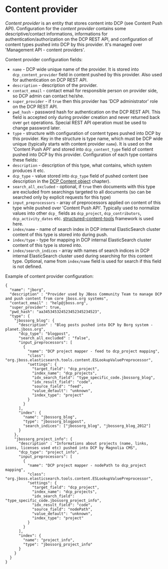 Content provider
================

*Content provider* is an entity that stores content into DCP (see Content Push API).
Configuration for the *content provider* contains some descriptive/contact informations, informations for authentication/authorization on the DCP REST API, and configuration of content types pushed into DCP by this provider.
It's managed over 'Management API - content providers'.

Content provider configuration fields:

* `name` - DCP wide unique name of the provider. It is stored into `dcp_content_provider` field in content pushed by this provider. Also used for authentication on DCP REST API.
* `description` - description of the provider.
* `contact_email` - contact email for responsible person on provider side, so DCP admin can contact he/she.
* `super_provider` - if `true` then this provider has 'DCP administrator' role on the DCP REST API.
* `pwd_hash` - password hash for authentication on the DCP REST API. This field is accepted only during provider creation and never returned back over `get` operations. Special REST API operation must be used to change password later.  
* `type` - structure with configuration of content types pushed into DCP by this provider. Key in the structure is type name, which must be DCP wide unique (typically starts with content provider `name`). It is used on the 'Content Push API' and stored into `dcp_content_type` field of content pushed into DCP by this provider. Configuration of each type contains these fields:
 * `description` - description of this type, what contains, which system produces it etc.
 * `dcp_type` - value stored into `dcp_type` field of pushed content (see description in the [DCP Content object](../content/dcp_content_object.md) chapter).
 * `search_all_excluded` - optional, if `true` then documents with this type are excluded from searchings targeted to all documents (so can be searched only by explicit requests for this type)
 * `input_preprocessors` - array of preprocessors applied on content of this type while pushed over 'Content Push API'. Typically used to normalize values into other `dcp_` fields as `dcp_project`, `dcp_contributors`, `dcp_activity_dates` etc. [structured-content-tools](https://github.com/jbossorg/structured-content-tools) framework is used here.
 * `index/name` - name of search index in DCP internal ElasticSearch cluster content of this type is stored into during push.  
 * `index/type` - type for mapping in DCP internal ElasticSearch cluster content of this type is stored into.
 * `index/search_indices` - array with names of search indices in DCP internal ElasticSearch cluster used during searching for this content type. Optional, name from `index/name` field is used for search if this field is not defined.

Example of content provider configuration:

	{
	  "name": "jborg",
	  "description" : "Provider used by JBoss Community Team to manage DCP and push content from core jboss.org systems",
	  "contact_email" : "help@jboss.org",
	  "super_provider": true,
	  "pwd_hash": "aa345345324523452345234523",
	  "type": {
	    "jbossorg_blog": {
	      "description" : "Blog posts pushed into DCP by Borg system - planet.jboss.org",
	      "dcp_type": "blogpost",
	      "search_all_excluded" : "false",
	      "input_preprocessors": [
	        {
	          "name": "DCP project mapper - feed to dcp_project mapping",
	          "class": "org.jboss.elasticsearch.tools.content.ESLookupValuePreprocessor",
	          "settings": {
	            "target_field": "dcp_project",
	            "index_name": "dcp_projects",
	            "idx_search_field": "type_specific_code.jbossorg_blog",
	            "idx_result_field": "code",
	            "source_field": "feed",
	            "value_default": "unknown",
	            "index_type": "project"
	          }
	        }
	      ],
	      "index": {
	        "name": "jbossorg_blog",
	        "type": "jbossorg_blogpost",
	        "search_indices": ["jbossorg_blog", "jbossorg_blog_2012"]
	      }
	    },
	    "jbossorg_project_info": {
	      "description" : "Informations about projects (name, links, icons, licenses used etc) pushed into DCP by Magnolia CMS",
	      "dcp_type": "project_info",
	      "input_preprocessors": [
	        {
	          "name": "DCP project mapper - nodePath to dcp_project mapping",
	          "class": "org.jboss.elasticsearch.tools.content.ESLookupValuePreprocessor",
	          "settings": {
	            "target_field": "dcp_project",
	            "index_name": "dcp_projects",
	            "idx_search_field": "type_specific_code.jbossorg_project_info",
	            "idx_result_field": "code",
	            "source_field": "nodePath",
	            "value_default": "unknown",
	            "index_type": "project"
	          }
	        }
	      ],
	      "index": {
	        "name": "project_info",
	        "type": "jbossorg_project_info"
	      }
	    }
	  }
	}
